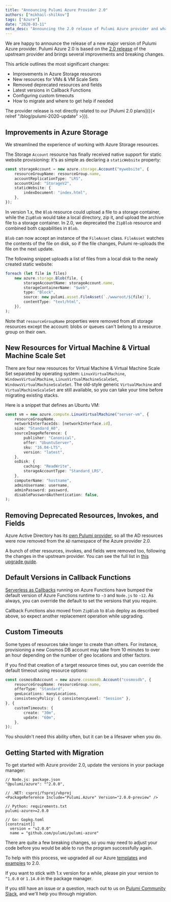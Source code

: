 ```yaml
---
title: "Announcing Pulumi Azure Provider 2.0"
authors: ["mikhail-shilkov"]
tags: ["Azure"]
date: "2020-03-11"
meta_desc: "Announcing the 2.0 release of Pulumi Azure provider and what's new in it."
---
```


We are happy to announce the release of a new major version of Pulumi Azure provider. Pulumi Azure 2.0 is based on the [2.0 release](https://www.terraform.io/docs/providers/azurerm/guides/2.0-upgrade-guide.html) of the upstream provider and brings several improvements and breaking changes.

<!--more-->

This article outlines the most significant changes:

- Improvements in Azure Storage resources
- New resources for VMs & VM Scale Sets
- Removed deprecated resources and fields
- Latest versions in Callback Functions
- Configuring custom timeouts
- How to migrate and where to get help if needed

The provider release is not directly related to our [Pulumi 2.0 plans]({{< relref "/blog/pulumi-2020-update" >}}).

## Improvements in Azure Storage

We streamlined the experience of working with Azure Storage resources.

The Storage `Account` resource has finally received native support for static website provisioning: it's as simple as declaring a `staticWebsite` property:

``` ts
const storageAccount = new azure.storage.Account("mywebsite", {
    resourceGroupName: resourceGroup.name,
    accountReplicationType: "LRS",
    accountKind: "StorageV2",
    staticWebsite: {
        indexDocument: "index.html",
    },
});
```

In version 1.x, the `Blob` resource could upload a file to a storage container, while the `ZipBlob` would take a local directory, zip it, and upload the archive file to a storage container. In 2.0, we deprecated the `ZipBlob` resource and combined both capabilities in `Blob`.

`Blob` can now accept an instance of the `FileAsset` class. `FileAsset` watches the contents of the file on disk, so if the file changes, Pulumi re-uploads the file on the next update.

The following snippet uploads a list of files from a local disk to the newly created static website:

``` ts
foreach (let file in files)
    new azure.storage.Blob(file, {
        storageAccountName: storageAccount.name,
        storageContainerName: "$web",
        type: "Block",
        source: new pulumi.asset.FileAsset(`./wwwroot/${file}`),
        contentType: "text/html",
    }),
);
```

Note that `resourceGroupName` properties were removed from all storage resources except the account: blobs or queues can't belong to a resource group on their own.

## New Resources for Virtual Machine & Virtual Machine Scale Set

There are four new resources for Virtual Machine & Virtual Machine Scale Set separated by operating system: `LinuxVirtualMachine`, `WindowsVirtualMachine`, `LinuxVirtualMachineScaleSet`, `WindowsVirtualMachineScaleSet`. The old-style generic `VirtualMachine` and `VirtualMachineScaleSet` are still available, so you can take your time before migrating existing stacks.

Here is a snippet that defines an Ubuntu VM:

``` ts
const vm = new azure.compute.LinuxVirtualMachine("server-vm", {
    resourceGroupName,
    networkInterfaceIds: [networkInterface.id],
    size: "Standard_A0",
    sourceImageReference: {
        publisher: "Canonical",
        offer: "UbuntuServer",
        sku: "16.04-LTS",
        version: "latest",
    },
    osDisk: {
        caching: "ReadWrite",
        storageAccountType: "Standard_LRS",
    },
    computerName: "hostname",
    adminUsername: username,
    adminPassword: password,
    disablePasswordAuthentication: false,
);
```

## Removing Deprecated Resources, Invokes, and Fields

Azure Active Directory has its [own Pulumi provider](https://github.com/pulumi/pulumi-azuread/), so all the AD resources were now removed from the `AD` namespace of the Azure provider 2.0.

A bunch of other resources, invokes, and fields were removed too, following the changes in the upstream provider. You can see the full list in [this upgrade guide](https://www.terraform.io/docs/providers/azurerm/guides/2.0-upgrade-guide.html).

## Default Versions in Callback Functions

[Serverless as Callbacks](https://www.pulumi.com/blog/serverless-as-simple-callbacks-with-pulumi-and-azure-functions/) running on Azure Functions have bumped the default version of Azure Functions runtime to `~3` and `Node.js` to `~12`. As always, you can override the default to set the versions that you require.

Callback Functions also moved from `ZipBlob` to `Blob` deploy as described above, so expect another replacement operation while upgrading.

## Custom Timeouts

Some types of resources take longer to create than others. For instance, provisioning a new Cosmos DB account may take from 10 minutes to over an hour depending on the number of geo locations and other factors.

If you find that creation of a target resource times out, you can override the default timeout using resource options:

``` ts
const cosmosdbAccount = new azure.cosmosdb.Account("cosmosdb", {
    resourceGroupName: resourceGroup.name,
    offerType: "Standard",
    geoLocations: manyLocations,
    consistencyPolicy: { consistencyLevel: "Session" },
}, {
    customTimeouts: {
        create: "30m",
        update: "60m",
    },
});
```

You shouldn't need this ability often, but it can be a lifesaver when you do.

## Getting Started with Migration

To get started with Azure provider 2.0, update the versions in your package manager:

```
// Node.js: package.json
"@pulumi/azure": "^2.0.0",

// .NET: csproj/fsproj/vbproj
<PackageReference Include="Pulumi.Azure" Version="2.0.0-preview" />

// Python: requirements.txt
pulumi-azure>=2.0.0

// Go: Gopkg.toml
[constraint]]
  version = "v2.0.0"
  name = "github.com/pulumi/pulumi-azure"
```

There are quite a few breaking changes, so you may need to adjust your code before you would be able to run the program successfully again.

To help with this process, we upgraded all our Azure [templates](https://github.com/pulumi/templates/) and [examples](https://github.com/pulumi/examples/) to 2.0.

If you want to stick with 1.x version for a while, please pin your version to `^1.0.0` or `1.14.0` in the package manager.

If you still have an issue or a question, reach out to us on [Pulumi Community Slack](https://slack.pulumi.com/), and we'll help you through migration.

